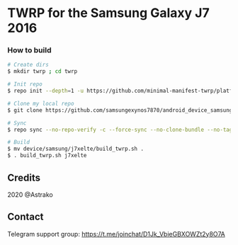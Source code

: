 # TWRP for the Samsung Galaxy J7 2016

### How to build ###

```bash
# Create dirs
$ mkdir twrp ; cd twrp

# Init repo
$ repo init --depth=1 -u https://github.com/minimal-manifest-twrp/platform_manifest_twrp_omni.git -b twrp-9.0

# Clone my local repo
$ git clone https://github.com/samsungexynos7870/android_device_samsung_j7xelte.git -b twrp device/samsung/j7xelte

# Sync
$ repo sync --no-repo-verify -c --force-sync --no-clone-bundle --no-tags --optimized-fetch --prune -j`nproc`

# Build
$ mv device/samsung/j7xelte/build_twrp.sh .
$ . build_twrp.sh j7xelte
```

## Credits
2020 @Astrako

## Contact
Telegram support group: https://t.me/joinchat/D1Jk_VbieGBXOWZt2y8O7A

